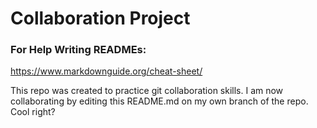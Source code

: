 # Collaboration Project

### For Help Writing READMEs:
https://www.markdownguide.org/cheat-sheet/

This repo was created to practice git collaboration skills. 
I am now collaborating by editing this README.md on my own branch of the repo. Cool right?

